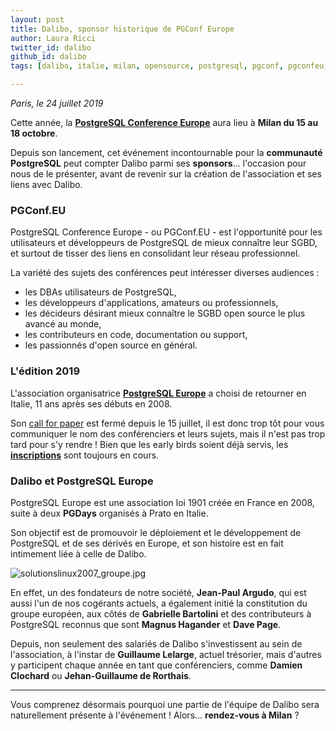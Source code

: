 ```yaml
---
layout: post
title: Dalibo, sponsor historique de PGConf Europe
author: Laura Ricci
twitter_id: dalibo
github_id: dalibo
tags: [dalibo, italie, milan, opensource, postgresql, pgconf, pgconfeu, dalibo, conférences, europe, sponsor, communauté]

---
```


*Paris, le 24 juillet 2019*

Cette année, la [**PostgreSQL Conference Europe**](https://2019.pgconf.eu/) aura lieu à **Milan du 15 au 18 octobre**.

Depuis son lancement, cet événement incontournable pour la **communauté PostgreSQL** peut compter Dalibo parmi ses **sponsors**... l'occasion pour nous de le présenter, avant de revenir sur la création de l'association et ses liens avec Dalibo.

 
<!--MORE-->

### PGConf.EU

PostgreSQL Conference Europe - ou PGConf.EU - est l'opportunité pour les utilisateurs et développeurs de PostgreSQL de
mieux connaître leur SGBD, et surtout de tisser des liens en consolidant leur réseau professionnel.

La variété des sujets des conférences peut intéresser diverses audiences :

  * les DBAs utilisateurs de PostgreSQL,
  * les développeurs d'applications, amateurs ou professionnels,
  * les décideurs désirant mieux connaître le SGBD open source le plus avancé au monde,
  * les contributeurs en code, documentation ou support,
  * les passionnés d'open source en général.


### L'édition 2019

L'association organisatrice [**PostgreSQL Europe**](https://www.postgresql.eu/) a choisi de retourner en Italie, 11 ans après ses débuts en 2008.

Son [call for paper](https://2019.pgconf.eu/callforpapers/) est fermé depuis le 15 juillet, il est donc trop tôt pour vous
communiquer le nom des conférenciers et leurs sujets, mais il n'est pas trop tard pour s'y rendre !
Bien que les early birds soient déjà servis, les [**inscriptions**](https://2019.pgconf.eu/registration/) sont toujours en cours.


### Dalibo et PostgreSQL Europe

PostgreSQL Europe est une association loi 1901 créée en France en 2008, suite à deux **PGDays** organisés à Prato en Italie.

Son objectif est de promouvoir le déploiement et le développement de PostgreSQL et de ses dérivés en Europe, et son histoire est en fait intimement liée à celle de Dalibo.

![solutionslinux2007_groupe.jpg](https://raw.githubusercontent.com/dalibo/blog/gh-pages/img/solutionslinux2007_groupe.jpg)

En effet, un des fondateurs de notre société, **Jean-Paul Argudo**, qui est aussi l'un de nos cogérants actuels, a également initié la constitution du groupe européen, aux côtés de **Gabrielle Bartolini** et des contributeurs à PostgreSQL reconnus que sont **Magnus Hagander** et **Dave Page**.


Depuis, non seulement des salariés de Dalibo s'investissent au sein de l'association, à l'instar de **Guillaume Lelarge**, actuel trésorier, mais d'autres y participent chaque année en tant que conférenciers, comme **Damien Clochard** ou **Jehan-Guillaume de Rorthais**.

---  
Vous comprenez désormais pourquoi une partie de l'équipe de Dalibo sera naturellement présente à l'événement !
Alors... **rendez-vous à Milan** ?

